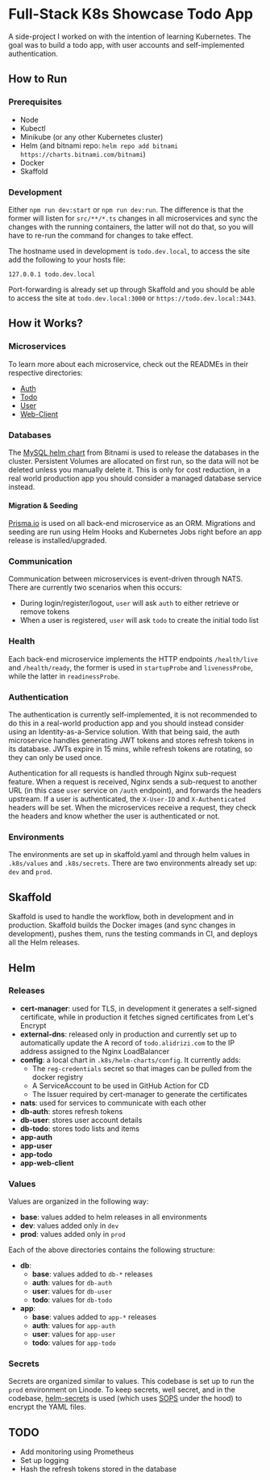 # Full-Stack K8s Showcase Todo App

A side-project I worked on with the intention of learning Kubernetes. The goal was to build a todo app, with user accounts and self-implemented authentication.

## How to Run

### Prerequisites

- Node
- Kubectl
- Minikube (or any other Kubernetes cluster)
- Helm (and bitnami repo: `helm repo add bitnami https://charts.bitnami.com/bitnami`)
- Docker
- Skaffold

### Development

Either `npm run dev:start` or `npm run dev:run`. The difference is that the former will listen for `src/**/*.ts` changes in all microservices and sync the changes with the running containers, the latter will not do that, so you will have to re-run the command for changes to take effect.

The hostname used in development is `todo.dev.local`, to access the site add the following to your hosts file:

```
127.0.0.1 todo.dev.local
```

Port-forwarding is already set up through Skaffold and you should be able to access the site at `todo.dev.local:3000` or `https://todo.dev.local:3443`.

## How it Works?

### Microservices

To learn more about each microservice, check out the READMEs in their respective directories:

- [Auth](auth)
- [Todo](todo)
- [User](user)
- [Web-Client](web-client)

### Databases

The [MySQL helm chart](https://github.com/bitnami/charts/tree/main/bitnami/mysql) from Bitnami is used to release the databases in the cluster. Persistent Volumes are allocated on first run, so the data will not be deleted unless you manually delete it. This is only for cost reduction, in a real world production app you should consider a managed database service instead.

#### Migration & Seeding

[Prisma.io](https://www.prisma.io/) is used on all back-end microservice as an ORM. Migrations and seeding are run using Helm Hooks and Kubernetes Jobs right before an app release is installed/upgraded.

### Communication

Communication between microservices is event-driven through NATS. There are currently two scenarios when this occurs:

- During login/register/logout, `user` will ask `auth` to either retrieve or remove tokens
- When a user is registered, `user` will ask `todo` to create the initial todo list

### Health

Each back-end microservice implements the HTTP endpoints `/health/live` and `/health/ready`, the former is used in `startupProbe` and `livenessProbe`, while the latter in `readinessProbe`.

### Authentication

The authentication is currently self-implemented, it is not recommended to do this in a real-world production app and you should instead consider using an Identity-as-a-Service solution. With that being said, the auth microservice handles generating JWT tokens and stores refresh tokens in its database. JWTs expire in 15 mins, while refresh tokens are rotating, so they can only be used once.

Authentication for all requests is handled through Nginx sub-request feature. When a request is received, Nginx sends a sub-request to another URL (in this case `user` service on `/auth` endpoint), and forwards the headers upstream. If a user is authenticated, the `X-User-ID` and `X-Authenticated` headers will be set. When the microservices receive a request, they check the headers and know whether the user is authenticated or not.

### Environments

The environments are set up in skaffold.yaml and through helm values in `.k8s/values` and `.k8s/secrets`. There are two environments already set up: `dev` and `prod`.

## Skaffold

Skaffold is used to handle the workflow, both in development and in production. Skaffold builds the Docker images (and sync changes in development), pushes them, runs the testing commands in CI, and deploys all the Helm releases.

## Helm

### Releases

- **cert-manager**: used for TLS, in development it generates a self-signed certificate, while in production it fetches signed certificates from Let's Encrypt
- **external-dns**: released only in production and currently set up to automatically update the A record of `todo.alidrizi.com` to the IP address assigned to the Nginx LoadBalancer
- **config**: a local chart in `.k8s/helm-charts/config`. It currently adds:
  - The `reg-credentials` secret so that images can be pulled from the docker registry
  - A ServiceAccount to be used in GitHub Action for CD
  - The Issuer required by cert-manager to generate the certificates
- **nats**: used for services to communicate with each other
- **db-auth**: stores refresh tokens
- **db-user**: stores user account details
- **db-todo**: stores todo lists and items
- **app-auth**
- **app-user**
- **app-todo**
- **app-web-client**

### Values

Values are organized in the following way:

- **base**: values added to helm releases in all environments
- **dev**: values added only in `dev`
- **prod**: values added only in `prod`

Each of the above directories contains the following structure:

- **db**:
  - **base**: values added to `db-*` releases
  - **auth**: values for `db-auth`
  - **user**: values for `db-user`
  - **todo**: values for `db-todo`
- **app**:
  - **base**: values added to `app-*` releases
  - **auth**: values for `app-auth`
  - **user**: values for `app-user`
  - **todo**: values for `app-todo`

### Secrets

Secrets are organized similar to values. This codebase is set up to run the `prod` environment on Linode. To keep secrets, well secret, and in the codebase, [helm-secrets](https://github.com/jkroepke/helm-secrets) is used (which uses [SOPS](https://github.com/mozilla/sops) under the hood) to encrypt the YAML files.

## TODO

- Add monitoring using Prometheus
- Set up logging
- Hash the refresh tokens stored in the database
